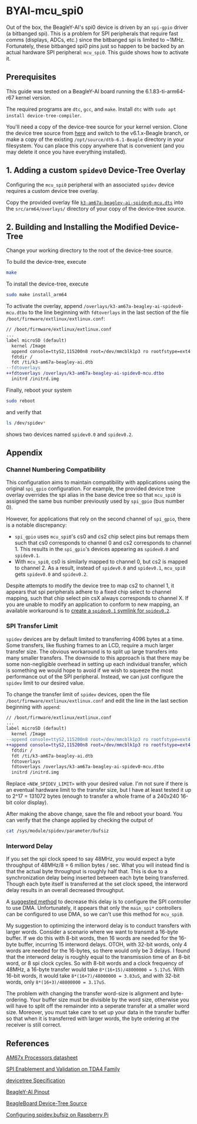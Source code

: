 # BYAI-mcu_spi0

Out of the box, the BeagleY-AI's spi0 device is driven by an `spi-gpio` driver (a bitbanged spi). This is a problem for SPI peripherals that require fast comms (displays, ADCs, etc.) since the bitbanged spi is limited to ~1MHz. Fortunately, these bitbanged spi0 pins just so happen to be backed by an actual hardware SPI peripheral: `mcu_spi0`. This guide shows how to activate it.

## Prerequisites

This guide was tested on a BeagleY-AI board running the 6.1.83-ti-arm64-r67 kernel version.

The required programs are `dtc`, `gcc`, and `make`.
Install `dtc` with `sudo apt install device-tree-compiler`.

You'll need a copy of the device-tree source for your kernel version. Clone the device tree source from [here](https://openbeagle.org/beagleboard/BeagleBoard-DeviceTrees) and switch to the v6.1.x-Beagle branch, or make a copy of the existing `/opt/source/dtb-6.1-Beagle` directory in your filesystem. You can place this copy anywhere that is convenient (and you may delete it once you have everything installed).

## 1. Adding a custom `spidev0` Device-Tree Overlay

Configuring the `mcu_spi0` peripheral with an associated `spidev` device requires a custom device tree overlay.

Copy the provided overlay file [`k3-am67a-beagley-ai-spidev0-mcu.dts`](/k3-am67a-beagley-ai-spidev0-mcu.dts) into the `src/arm64/overlays/` directory of your copy of the device-tree source.

## 2. Building and Installing the Modified Device-Tree

Change your working directory to the root of the device-tree source.

To build the device-tree, execute

```bash
make
```

To install the device-tree, execute

```bash
sudo make install_arm64
```

To activate the overlay, append `/overlays/k3-am67a-beagley-ai-spidev0-mcu.dtbo` to the line beginning with `fdtoverlays` in the last section of the file `/boot/firmware/extlinux/extlinux.conf`:

```diff
// /boot/firmware/extlinux/extlinux.conf
...
label microSD (default)
  kernel /Image
  append console=ttyS2,115200n8 root=/dev/mmcblk1p3 ro rootfstype=ext4 resume=/dev/mmcblk1p2 rootwait net.ifnames=0 quiet
  fdtdir /
  fdt /ti/k3-am67a-beagley-ai.dtb
--fdtoverlays
++fdtoverlays /overlays/k3-am67a-beagley-ai-spidev0-mcu.dtbo
  initrd /initrd.img
```

Finally, reboot your system

```bash
sudo reboot
```

and verify that

```bash
ls /dev/spidev*
```

shows two devices named `spidev0.0` and `spidev0.2`.

## Appendix

### Channel Numbering Compatibility

This configuration aims to maintain compatibility with applications using the original `spi_gpio` configuration. For example, the provided device tree overlay overrides the spi alias in the base device tree so that `mcu_spi0` is assigned the same bus number previously used by `spi_gpio` (bus number 0).

However, for applications that rely on the second channel of `spi_gpio`, there is a notable discrepancy:

- `spi_gpio` uses `mcu_spi0`'s cs0 and cs2 chip select pins but remaps them such that cs0 corresponds to channel 0 and cs2 corresponds to channel 1. This results in the `spi_gpio`'s devices appearing as `spidev0.0` and `spidev0.1`.
- With `mcu_spi0`, cs0 is similarly mapped to channel 0, but cs2 is mapped to channel 2. As a result, instead of `spidev0.0` and `spidev0.1`, `mcu_spi0` gets `spidev0.0` and `spidev0.2`.

Despite attempts to modify the device tree to map cs2 to channel 1, it appears that spi peripherals adhere to a fixed chip select to channel mapping, such that chip select pin csX always corresponds to channel X. If you are unable to modify an application to conform to new mapping, an available workaround is to [create a `spidev0.1` symlink for `spidev0.2`](https://unix.stackexchange.com/questions/445450/how-to-create-a-permanent-symlink-to-a-device).

### SPI Transfer Limit

`spidev` devices are by default limited to transferring 4096 bytes at a time. Some transfers, like flushing frames to an LCD, require a much larger transfer size. The obvious workaround is to split up large transfers into many smaller transfers. The downside to this approach is that there may be some non-negligible overhead in setting up each individual transfer, which is something we would hope to avoid if we wish to squeeze the most performance out of the SPI peripheral. Instead, we can just configure the `spidev` limit to our desired value.

To change the transfer limit of `spidev` devices, open the file `/boot/firmware/extlinux/extlinux.conf` and edit the line in the last section beginning with `append`:

```diff
// /boot/firmware/extlinux/extlinux.conf
...
label microSD (default)
  kernel /Image
--append console=ttyS2,115200n8 root=/dev/mmcblk1p3 ro rootfstype=ext4 resume=/dev/mmcblk1p2 rootwait net.ifnames=0 quiet
++append console=ttyS2,115200n8 root=/dev/mmcblk1p3 ro rootfstype=ext4 resume=/dev/mmcblk1p2 rootwait net.ifnames=0 quiet spidev.bufsiz=<NEW_SPIDEV_LIMIT>
  fdtdir /
  fdt /ti/k3-am67a-beagley-ai.dtb
  fdtoverlays
  fdtoverlays /overlays/k3-am67a-beagley-ai-spidev0-mcu.dtbo
  initrd /initrd.img
```

Replace `<NEW_SPIDEV_LIMIT>` with your desired value. I'm not sure if there is an eventual hardware limit to the transfer size, but I have at least tested it up to 2^17 = 131072 bytes (enough to transfer a whole frame of a 240x240 16-bit color display).

After making the above change, save the file and reboot your board. You can verify that the change applied by checking the output of

```bash
cat /sys/module/spidev/parameter/bufsiz
```

### Interword Delay

If you set the spi clock speed to say 48MHz, you would expect a byte throughput of 48MHz/8 = 6 million bytes / sec. What you will instead find is that the actual byte throughput is roughly half that. This is due to a synchronization delay being inserted between each byte being transferred. Though each byte itself is transferred at the set clock speed, the interword delay results in an overall decreased throughput.

A [suggested method](https://e2e.ti.com/support/processors-group/processors/f/processors-forum/1356551/faq-am6x-optimizing-spi-transfer-inter-byte-gaps-using-the-dma-in-linux) to decrease this delay is to configure the SPI controller to use DMA. Unfortunately, it appears that only the `main_spi*` controllers can be configured to use DMA, so we can't use this method for `mcu_spi0`.

My suggestion to optimizing the interword delay is to conduct transfers with larger words. Consider a scenario where we want to transmit a 16-byte buffer. If we do this with 8-bit words, then 16 words are needed for the 16-byte buffer, incurring 15 interword delays. OTOH, with 32-bit words, only 4 words are needed for the 16-bytes, so there would only be 3 delays. I found that the interword delay is roughly equal to the transmission time of an 8-bit word, or 8 spi clock cycles. So with 8-bit words and a clock frequency of 48MHz, a 16-byte transfer would take `8*(16+15)/48000000 = 5.17uS`. With 16-bit words, it would take `8*(16+7)/48000000 = 3.83uS`, and with 32-bit words, only `8*(16+3)/48000000 = 3.17uS`.

The problem with changing the transfer word-size is alignment and byte-ordering. Your buffer size must be divisible by the word size, otherwise you will have to split off the remainder into a seperate transfer at a smaller word size. Moreover, you must take care to set up your data in the transfer buffer so that when it is transferred with larger words, the byte ordering at the receiver is still correct.

## References

[AM67x Processors datasheet](https://www.ti.com/lit/ds/symlink/am67a.pdf?ts=1740114925407&ref_url=https%253A%252F%252Fpinout.beagleboard.io%252F)

[SPI Enablement and Validation on TDA4 Family](https://www.ti.com/lit/an/sprad26/sprad26.pdf?ts=1740138654464&ref_url=https%253A%252F%252Fwww.ti.com%252Fproduct%252FAM67)

[devicetree Specification](https://www.devicetree.org/specifications/)

[BeagleY-AI Pinout](https://pinout.beagley.ai/)

[BeagleBoard Device-Tree Source](https://git.beagleboard.org/beagleboard/BeagleBoard-DeviceTrees)

[Configuring spidev.bufsiz on Raspberry Pi](https://forums.raspberrypi.com/viewtopic.php?t=124472)
